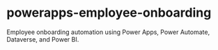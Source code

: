 # powerapps-employee-onboarding
Employee onboarding automation using Power Apps, Power Automate, Dataverse, and Power BI.
